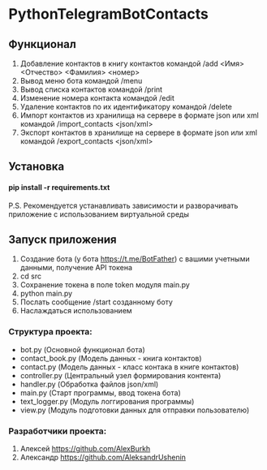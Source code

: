 # PythonTelegramBotContacts

## Функционал
1. Добавление контактов в книгу контактов командой /add <Имя> <Отчество> <Фамилия> <номер>
2. Вывод меню бота командой /menu
3. Вывод списка контактов командой /print
4. Изменение номера контакта командой /edit <id> <number>
5. Удаление контактов по их идентификатору командой /delete <id>
6. Импорт контактов из хранилища на сервере в формате json или xml командой /import_contacts <json/xml>
7. Экспорт контактов в хранилище на сервере в формате json или xml командой /export_contacts <json/xml>

## Установка
#### pip install -r requirements.txt
P.S. Рекомендуется устанавливать зависимости и разворачивать приложение с использованием виртуальной среды

## Запуск приложения
1. Создание бота (у бота https://t.me/BotFather) с вашими учетными данными, получение API токена
2. cd src
3. Сохранение токена в поле token модуля main.py
4. python main.py
5. Послать сообщение /start созданному боту
6. Наслаждаться использованием

### Структура проекта:
  - bot.py (Основной функционал бота)
  - contact_book.py (Модель данных - книга контактов)
  - contact.py (Модель данных - класс контака в книге контактов)
  - controller.py (Центральный узел формирования контента)
  - handler.py (Обработка файлов json/xml)
  - main.py (Старт программы, ввод токена бота)
  - text_logger.py (Модуль логгирования программы)
  - view.py (Модуль подготовки данных для отправки пользователю)

### Разработчики проекта:
  1. Алексей https://github.com/AlexBurkh
  2. Александр https://github.com/AleksandrUshenin
